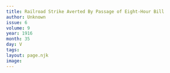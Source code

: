 ```yaml
---
title: Railroad Strike Averted By Passage of Eight-Hour Bill
author: Unknown
issue: 6
volume: 9
year: 1916
month: 35
day: V
tags:
layout: page.njk
image:
---
```





